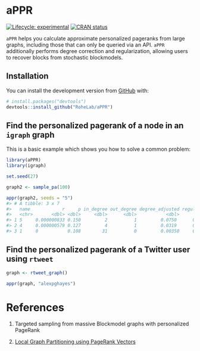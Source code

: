
<!-- README.md is generated from README.Rmd. Please edit that file -->

# aPPR

<!-- badges: start -->

[![Lifecycle:
experimental](https://img.shields.io/badge/lifecycle-experimental-orange.svg)](https://www.tidyverse.org/lifecycle/#experimental)
[![CRAN
status](https://www.r-pkg.org/badges/version/aPPR)](https://CRAN.R-project.org/package=aPPR)
<!-- badges: end -->

`aPPR` helps you calculate approximate personalized pageranks from large
graphs, including those that can only be queried via an API. `aPPR`
additionally performs degree correction and regularization, allowing
users to recover blocks from stochastic blockmodels.

## Installation

You can install the development version from
[GitHub](https://github.com/) with:

``` r
# install.packages("devtools")
devtools::install_github("RoheLab/aPPR")
```

## Find the personalized pagerank of a node in an `igraph` graph

This is a basic example which shows you how to solve a common problem:

``` r
library(aPPR)
library(igraph)

set.seed(27)

graph2 <- sample_pa(100)

appr(graph2, seeds = "5")
#> # A tibble: 3 x 7
#>   name            r     p in_degree out_degree degree_adjusted regularized
#>   <chr>       <dbl> <dbl>     <dbl>      <dbl>           <dbl>       <dbl>
#> 1 5     0.000000833 0.150         2          1         0.0750      0.0105 
#> 2 4     0.000000579 0.127         4          1         0.0319      0.00781
#> 3 1     0           0.108        31          0         0.00350     0.00250
```

## Find the personalized pagerank of a Twitter user using `rtweet`

``` r
graph <- rtweet_graph()

appr(graph, "alexpghayes")
```

# References

1.  Targeted sampling from massive Blockmodel graphs with personalized
    PageRank

2.  [Local Graph Partitioning using PageRank
    Vectors](http://www.leonidzhukov.net/hse/2015/networks/papers/andersen06localgraph.pdf)
